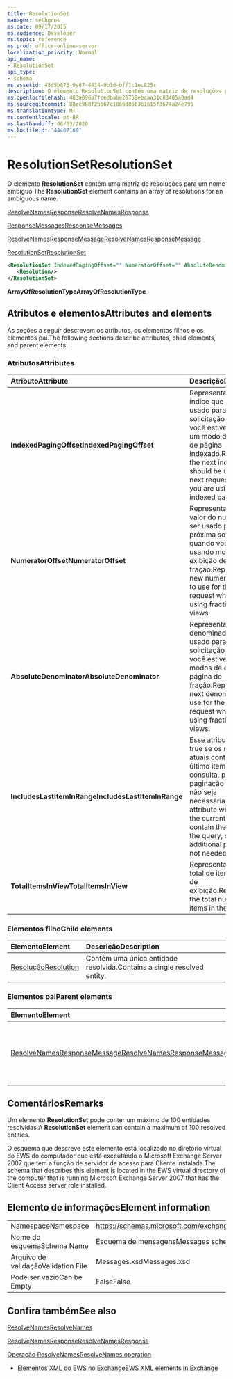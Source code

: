 ```yaml
---
title: ResolutionSet
manager: sethgros
ms.date: 09/17/2015
ms.audience: Developer
ms.topic: reference
ms.prod: office-online-server
localization_priority: Normal
api_name:
- ResolutionSet
api_type:
- schema
ms.assetid: 43d5b876-0e87-4414-9b1d-bff1c1ec825c
description: O elemento ResolutionSet contém uma matriz de resoluções para um nome ambíguo.
ms.openlocfilehash: 483a096a7fcedbabe25758ebcaa31c83405a0ad4
ms.sourcegitcommit: 88ec988f2bb67c1866d06b361615f3674a24e795
ms.translationtype: MT
ms.contentlocale: pt-BR
ms.lasthandoff: 06/03/2020
ms.locfileid: "44467169"
---
```

# <a name="resolutionset"></a><span data-ttu-id="12bae-103">ResolutionSet</span><span class="sxs-lookup"><span data-stu-id="12bae-103">ResolutionSet</span></span>

<span data-ttu-id="12bae-104">O elemento **ResolutionSet** contém uma matriz de resoluções para um nome ambíguo.</span><span class="sxs-lookup"><span data-stu-id="12bae-104">The **ResolutionSet** element contains an array of resolutions for an ambiguous name.</span></span> 
  
[<span data-ttu-id="12bae-105">ResolveNamesResponse</span><span class="sxs-lookup"><span data-stu-id="12bae-105">ResolveNamesResponse</span></span>](resolvenamesresponse.md)
  
[<span data-ttu-id="12bae-106">ResponseMessages</span><span class="sxs-lookup"><span data-stu-id="12bae-106">ResponseMessages</span></span>](responsemessages.md)
  
[<span data-ttu-id="12bae-107">ResolveNamesResponseMessage</span><span class="sxs-lookup"><span data-stu-id="12bae-107">ResolveNamesResponseMessage</span></span>](resolvenamesresponsemessage.md)
  
[<span data-ttu-id="12bae-108">ResolutionSet</span><span class="sxs-lookup"><span data-stu-id="12bae-108">ResolutionSet</span></span>](resolutionset.md)
  
```xml
<ResolutionSet IndexedPagingOffset="" NumeratorOffset="" AbsoluteDenominator="" IncludesLastItemInRange="" TotalItemsInView="">
   <Resolution/>
</ResolutionSet>
```

 <span data-ttu-id="12bae-109">**ArrayOfResolutionType**</span><span class="sxs-lookup"><span data-stu-id="12bae-109">**ArrayOfResolutionType**</span></span>
## <a name="attributes-and-elements"></a><span data-ttu-id="12bae-110">Atributos e elementos</span><span class="sxs-lookup"><span data-stu-id="12bae-110">Attributes and elements</span></span>

<span data-ttu-id="12bae-111">As seções a seguir descrevem os atributos, os elementos filhos e os elementos pai.</span><span class="sxs-lookup"><span data-stu-id="12bae-111">The following sections describe attributes, child elements, and parent elements.</span></span>
  
### <a name="attributes"></a><span data-ttu-id="12bae-112">Atributos</span><span class="sxs-lookup"><span data-stu-id="12bae-112">Attributes</span></span>

|<span data-ttu-id="12bae-113">**Atributo**</span><span class="sxs-lookup"><span data-stu-id="12bae-113">**Attribute**</span></span>|<span data-ttu-id="12bae-114">**Descrição**</span><span class="sxs-lookup"><span data-stu-id="12bae-114">**Description**</span></span>|
|:-----|:-----|
|<span data-ttu-id="12bae-115">**IndexedPagingOffset**</span><span class="sxs-lookup"><span data-stu-id="12bae-115">**IndexedPagingOffset**</span></span> <br/> |<span data-ttu-id="12bae-116">Representa o próximo índice que deve ser usado para a próxima solicitação quando você estiver usando um modo de exibição de página indexado.</span><span class="sxs-lookup"><span data-stu-id="12bae-116">Represents the next index that should be used for the next request when you are using an indexed page view.</span></span>  <br/> |
|<span data-ttu-id="12bae-117">**NumeratorOffset**</span><span class="sxs-lookup"><span data-stu-id="12bae-117">**NumeratorOffset**</span></span> <br/> |<span data-ttu-id="12bae-118">Representa o novo valor do numerador a ser usado para a próxima solicitação quando você estiver usando modos de exibição de página de fração.</span><span class="sxs-lookup"><span data-stu-id="12bae-118">Represents the new numerator value to use for the next request when you are using fraction page views.</span></span>  <br/> |
|<span data-ttu-id="12bae-119">**AbsoluteDenominator**</span><span class="sxs-lookup"><span data-stu-id="12bae-119">**AbsoluteDenominator**</span></span> <br/> |<span data-ttu-id="12bae-120">Representa o próximo denominador a ser usado para a próxima solicitação quando você estiver usando modos de exibição de página de fração.</span><span class="sxs-lookup"><span data-stu-id="12bae-120">Represents the next denominator to use for the next request when you are using fraction page views.</span></span>  <br/> |
|<span data-ttu-id="12bae-121">**IncludesLastItemInRange**</span><span class="sxs-lookup"><span data-stu-id="12bae-121">**IncludesLastItemInRange**</span></span> <br/> |<span data-ttu-id="12bae-122">Esse atributo será true se os resultados atuais contiverem o último item na consulta, para que a paginação adicional não seja necessária.</span><span class="sxs-lookup"><span data-stu-id="12bae-122">This attribute will be true if the current results contain the last item in the query, so that additional paging is not needed.</span></span>  <br/> |
|<span data-ttu-id="12bae-123">**TotalItemsInView**</span><span class="sxs-lookup"><span data-stu-id="12bae-123">**TotalItemsInView**</span></span> <br/> |<span data-ttu-id="12bae-124">Representa o número total de itens no modo de exibição.</span><span class="sxs-lookup"><span data-stu-id="12bae-124">Represents the total number of items in the view.</span></span>  <br/> |
   
### <a name="child-elements"></a><span data-ttu-id="12bae-125">Elementos filho</span><span class="sxs-lookup"><span data-stu-id="12bae-125">Child elements</span></span>

|<span data-ttu-id="12bae-126">**Elemento**</span><span class="sxs-lookup"><span data-stu-id="12bae-126">**Element**</span></span>|<span data-ttu-id="12bae-127">**Descrição**</span><span class="sxs-lookup"><span data-stu-id="12bae-127">**Description**</span></span>|
|:-----|:-----|
|[<span data-ttu-id="12bae-128">Resolução</span><span class="sxs-lookup"><span data-stu-id="12bae-128">Resolution</span></span>](resolution.md) <br/> |<span data-ttu-id="12bae-129">Contém uma única entidade resolvida.</span><span class="sxs-lookup"><span data-stu-id="12bae-129">Contains a single resolved entity.</span></span>  <br/> |
   
### <a name="parent-elements"></a><span data-ttu-id="12bae-130">Elementos pai</span><span class="sxs-lookup"><span data-stu-id="12bae-130">Parent elements</span></span>

|<span data-ttu-id="12bae-131">**Elemento**</span><span class="sxs-lookup"><span data-stu-id="12bae-131">**Element**</span></span>|<span data-ttu-id="12bae-132">**Descrição**</span><span class="sxs-lookup"><span data-stu-id="12bae-132">**Description**</span></span>|
|:-----|:-----|
|[<span data-ttu-id="12bae-133">ResolveNamesResponseMessage</span><span class="sxs-lookup"><span data-stu-id="12bae-133">ResolveNamesResponseMessage</span></span>](resolvenamesresponsemessage.md) <br/> |<span data-ttu-id="12bae-134">Contém o status e o resultado de uma solicitação ResolveNames.</span><span class="sxs-lookup"><span data-stu-id="12bae-134">Contains the status and result of a ResolveNames request.</span></span>  <br/> |
   
## <a name="remarks"></a><span data-ttu-id="12bae-135">Comentários</span><span class="sxs-lookup"><span data-stu-id="12bae-135">Remarks</span></span>

<span data-ttu-id="12bae-136">Um elemento **ResolutionSet** pode conter um máximo de 100 entidades resolvidas.</span><span class="sxs-lookup"><span data-stu-id="12bae-136">A **ResolutionSet** element can contain a maximum of 100 resolved entities.</span></span> 
  
<span data-ttu-id="12bae-137">O esquema que descreve este elemento está localizado no diretório virtual do EWS do computador que está executando o Microsoft Exchange Server 2007 que tem a função de servidor de acesso para Cliente instalada.</span><span class="sxs-lookup"><span data-stu-id="12bae-137">The schema that describes this element is located in the EWS virtual directory of the computer that is running Microsoft Exchange Server 2007 that has the Client Access server role installed.</span></span>
  
## <a name="element-information"></a><span data-ttu-id="12bae-138">Elemento de informações</span><span class="sxs-lookup"><span data-stu-id="12bae-138">Element information</span></span>

|||
|:-----|:-----|
|<span data-ttu-id="12bae-139">Namespace</span><span class="sxs-lookup"><span data-stu-id="12bae-139">Namespace</span></span>  <br/> |https://schemas.microsoft.com/exchange/services/2006/messages  <br/> |
|<span data-ttu-id="12bae-140">Nome do esquema</span><span class="sxs-lookup"><span data-stu-id="12bae-140">Schema Name</span></span>  <br/> |<span data-ttu-id="12bae-141">Esquema de mensagens</span><span class="sxs-lookup"><span data-stu-id="12bae-141">Messages schema</span></span>  <br/> |
|<span data-ttu-id="12bae-142">Arquivo de validação</span><span class="sxs-lookup"><span data-stu-id="12bae-142">Validation File</span></span>  <br/> |<span data-ttu-id="12bae-143">Messages.xsd</span><span class="sxs-lookup"><span data-stu-id="12bae-143">Messages.xsd</span></span>  <br/> |
|<span data-ttu-id="12bae-144">Pode ser vazio</span><span class="sxs-lookup"><span data-stu-id="12bae-144">Can be Empty</span></span>  <br/> |<span data-ttu-id="12bae-145">False</span><span class="sxs-lookup"><span data-stu-id="12bae-145">False</span></span>  <br/> |
   
## <a name="see-also"></a><span data-ttu-id="12bae-146">Confira também</span><span class="sxs-lookup"><span data-stu-id="12bae-146">See also</span></span>



[<span data-ttu-id="12bae-147">ResolveNames</span><span class="sxs-lookup"><span data-stu-id="12bae-147">ResolveNames</span></span>](resolvenames.md)
  
[<span data-ttu-id="12bae-148">ResolveNamesResponse</span><span class="sxs-lookup"><span data-stu-id="12bae-148">ResolveNamesResponse</span></span>](resolvenamesresponse.md)
  
[<span data-ttu-id="12bae-149">Operação ResolveNames</span><span class="sxs-lookup"><span data-stu-id="12bae-149">ResolveNames operation</span></span>](resolvenames-operation.md)


- [<span data-ttu-id="12bae-150">Elementos XML do EWS no Exchange</span><span class="sxs-lookup"><span data-stu-id="12bae-150">EWS XML elements in Exchange</span></span>](ews-xml-elements-in-exchange.md)

